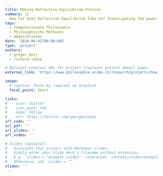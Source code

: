 ```yaml
---
title: Making Reflective Equilibrium Precise 
summary: |2- 
  How Far Does Reflective Equilibrium Take Us? Investigating the power of a philosophical method in a SNF-DFG-funded research project.  
tags:
  - Computationale Philosophie
  - Philosophische Methoden
  - abgeschlossen
date: '2024-04-01T00:00:00Z'
type: 'project'
authors: 
  - gregor.betz
  - richard.lohse

# Optional external URL for project (replaces project detail page).
external_link: 'https://www.philosophie.unibe.ch/research/projects/how_far_does_reflective_equilibrium_take_us/project/index_eng.html'

image:
  # caption: Photo by rawpixel on Unsplash
  focal_point: Smart

links:
#  - icon: twitter
#    icon_pack: fab
#    name: Follow
#    url: https://twitter.com/georgecushen
url_code: ''
url_pdf: ''
url_slides: ''
url_video: ''

# Slides (optional).
#   Associate this project with Markdown slides.
#   Simply enter your slide deck's filename without extension.
#   E.g. `slides = "example-slides"` references `content/slides/example-slides.md`.
#   Otherwise, set `slides = ""`.
slides: ''
---
```


